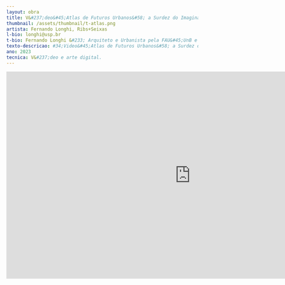 ```yaml
---
layout: obra
title: V&#237;deo&#45;Atlas de Futuros Urbanos&#58; a Surdez do Imaginário
thumbnail: /assets/thumbnail/t-atlas.png
artista: Fernando Longhi, Ribs+Seixas
l-bio: longhi@usp.br
t-bio: Fernando Longhi &#233; Arquiteto e Urbanista pela FAU&#45;UnB e atualmente &#233; mestrando e pesquisador da Universidade de S&#227;o Paulo &#40;FAUUSP&#47;IEA&#45;USP&#41;, onde estuda a converg&#234;ncia entre tecnologias de intelig&#234;ncia e cultura digital em escala urbana. RIBS+SEIXAS &#233; um duo criativo formado por Pedro Ribs e Lucas Seixas dedicado ao design e artes visuais, atuando na dire&#231;&#227;o de arte, motion design e anima&#231;&#227;o. Com exerc&#237;cio multidisciplinar, realizam campanhas, documentários e instala&#231;&#245;es de arte para clientes como MIT Media Lab, Netflix e Multishow.
texto-descricao: #34;Video&#45;Atlas de Futuros Urbanos&#58; a Surdez do Imaginário&#34; mergulha em um mundo hibridizado, surreal e abstrato, onde testemunhamos a constru&#231;&#227;o de um repertório de imagens de futuros urbanos engendrado pelos tentáculos invis&#237;veis da imagina&#231;&#227;o atrelada a um dom&#237;nio algor&#237;tmico. O filme&#45;ensaio &#233; uma manifesta&#231;&#227;o visual que busca explorar o imaginário de futuros urbanos em uma XENOpaisagem que mira al&#233;m da linguagem textual e das telas estáticas. Ao se estabelecer como uma express&#227;o art&#237;stica que usufrui da metalinguagem das imagens em fluxo, o V&#237;deo&#45;Atlas convida a refletir sobre a surdez das imagens em um mar de r&#233;plicas digitais e a buscar um despertar coletivo para ouvir al&#233;m do pano umbroso do virtual, desvendando as camadas ocultas de um mundo visualmente saturado. O “pano umbroso do virtual” encaixa&#45;se em uma das XENOpaisagens do contemporâneo, integrando as espacialidades hibridizadas proporcionadas pelas tecnologias digitais.
ano: 2023
tecnica: V&#237;deo e arte digital.
---
```


<iframe width="966" height="543" src="https://www.youtube.com/embed/IZiJLBhKgfY" title="VÍDEO-ATLAS DE FUTUROS URBANOS: A SURDEZ DO IMAGINÁRIO - Fernando Longhi, Ribs Seixas." frameborder="0" allow="accelerometer; autoplay; clipboard-write; encrypted-media; gyroscope; picture-in-picture; web-share" allowfullscreen></iframe>